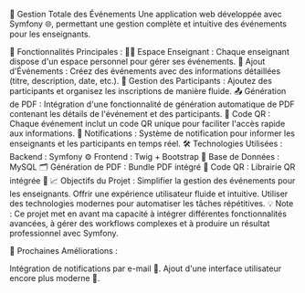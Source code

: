 📅 Gestion Totale des Événements
Une application web développée avec Symfony 🌐, permettant une gestion complète et intuitive des événements pour les enseignants.

🚀 Fonctionnalités Principales :
👨‍🏫 Espace Enseignant : Chaque enseignant dispose d'un espace personnel pour gérer ses événements.
📝 Ajout d'Événements : Créez des événements avec des informations détaillées (titre, description, date, etc.).
👥 Gestion des Participants : Ajoutez des participants et organisez les inscriptions de manière fluide.
📤 Génération de PDF : Intégration d'une fonctionnalité de génération automatique de PDF contenant les détails de l'événement et des participants.
🔗 Code QR : Chaque événement inclut un code QR unique pour faciliter l'accès rapide aux informations.
🔔 Notifications : Système de notification pour informer les enseignants et les participants en temps réel.
🛠️ Technologies Utilisées :
Backend : Symfony ⚙️
Frontend : Twig + Bootstrap 🎨
Base de Données : MySQL 🗂️
Génération de PDF : Bundle PDF intégré 📄
Code QR : Librairie QR intégrée 📲
📈 Objectifs du Projet :
Simplifier la gestion des événements pour les enseignants.
Offrir une expérience utilisateur fluide et intuitive.
Utiliser des technologies modernes pour automatiser les tâches répétitives.
💡 Note : Ce projet met en avant ma capacité à intégrer différentes fonctionnalités avancées, à gérer des workflows complexes et à produire un résultat professionnel avec Symfony.

📌 Prochaines Améliorations :

Intégration de notifications par e-mail 📧.
Ajout d'une interface utilisateur encore plus moderne 🌟.
